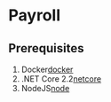 # Payroll

## Prerequisites

1. Docker[docker]
1. .NET Core 2.2[netcore]
1. NodeJS[node]





[docker]: https://www.docker.com/products/docker-desktop
[netcore]: https://dotnet.microsoft.com/download
[node]: https://nodejs.org/en/download/